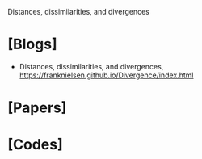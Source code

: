 Distances, dissimilarities, and divergences

# [Blogs]
+ Distances, dissimilarities, and divergences, https://franknielsen.github.io/Divergence/index.html

# [Papers]


# [Codes]
